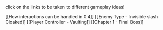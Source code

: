 click on the links to be taken to different gameplay ideas!

[[How interactions can be handled in 0.4]]
[[Enemy Type - Invisible slash Cloaked]]
[[Player Controller - Vaulting]]
[[Chapter 1 - Final Boss]]
